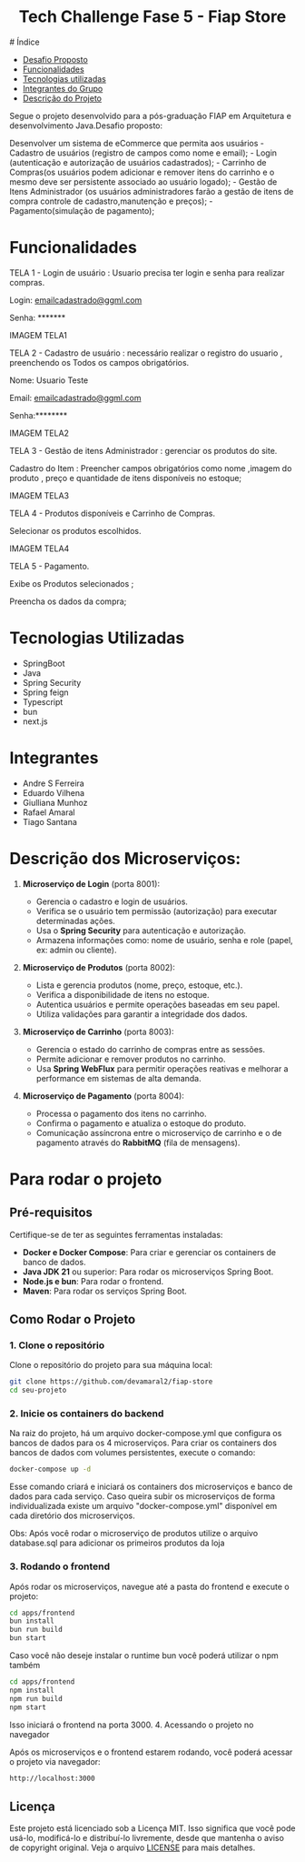 <h1 align="center"> Tech Challenge Fase 5 - Fiap Store </h1>
# Índice 

* [Desafio Proposto](#desafio-proposto)
* [Funcionalidades](#funcionalidades)
* [Tecnologias utilizadas](#tecnologias-utilizadas)
* [Integrantes do Grupo](#pessoas-desenvolvedoras)
* [Descrição do Projeto](#descrição-do-projeto)



Segue o projeto desenvolvido para a pós-graduação FIAP em Arquitetura e desenvolvimento Java.Desafio proposto:

Desenvolver um  sistema de eCommerce que permita aos usuários 
    - Cadastro de usuários (registro de campos como nome e email);
    - Login (autenticação e autorização de usuários cadastrados);
    - Carrinho de Compras(os usuários podem adicionar e remover itens do carrinho e o mesmo deve ser persistente associado ao usuário logado);
    - Gestão de Itens Administrador (os usuários administradores farão a gestão de itens de compra  controle de cadastro,manutenção e preços);
    - Pagamento(simulação de pagamento);
    

# Funcionalidades

TELA 1 - Login de usuário : Usuario precisa ter login e senha para realizar compras.
 
 Login: emailcadastrado@ggml.com 
 
 Senha:  *******

IMAGEM TELA1

TELA 2 - Cadastro de usuário : necessário realizar o registro do usuario , preenchendo os  Todos os campos obrigatórios.

  Nome: Usuario Teste
  
  Email: emailcadastrado@ggml.com
  
  Senha:********
  

IMAGEM TELA2


TELA 3 - Gestão de itens Administrador : gerenciar os produtos do site.

  Cadastro do Item : Preencher campos obrigatórios como nome ,imagem do produto , preço e quantidade de itens disponíveis no estoque; 

IMAGEM TELA3


TELA 4 - Produtos disponíveis e Carrinho de Compras.

  Selecionar os produtos escolhidos.
  

IMAGEM TELA4


TELA 5 - Pagamento. 

  Exibe os Produtos selecionados ;
  
  Preencha os dados da compra;
  


# Tecnologias Utilizadas
  - SpringBoot 
  - Java
  - Spring Security
  - Spring feign
  - Typescript
  - bun
  - next.js


# Integrantes 
 * Andre S Ferreira
 * Eduardo Vilhena
 * Giulliana Munhoz
 * Rafael Amaral
 * Tiago Santana
 


# Descrição dos Microserviços:


1. **Microserviço de Login** (porta 8001):
   - Gerencia o cadastro e login de usuários.
   - Verifica se o usuário tem permissão (autorização) para executar determinadas ações.
   - Usa o **Spring Security** para autenticação e autorização.
   - Armazena informações como: nome de usuário, senha e role (papel, ex: admin ou cliente).

2. **Microserviço de Produtos** (porta 8002):
   - Lista e gerencia produtos (nome, preço, estoque, etc.).
   - Verifica a disponibilidade de itens no estoque.
   - Autentica usuários e permite operações baseadas em seu papel.
   - Utiliza validações para garantir a integridade dos dados.

3. **Microserviço de Carrinho** (porta 8003):
   - Gerencia o estado do carrinho de compras entre as sessões.
   - Permite adicionar e remover produtos no carrinho.
   - Usa **Spring WebFlux** para permitir operações reativas e melhorar a performance em sistemas de alta demanda.

4. **Microserviço de Pagamento** (porta 8004):
   - Processa o pagamento dos itens no carrinho.
   - Confirma o pagamento e atualiza o estoque do produto.
   - Comunicação assíncrona entre o microserviço de carrinho e o de pagamento através do **RabbitMQ** (fila de mensagens).

# Para rodar o projeto
## Pré-requisitos

Certifique-se de ter as seguintes ferramentas instaladas:

- **Docker e Docker Compose**: Para criar e gerenciar os containers de banco de dados.
- **Java JDK 21** ou superior: Para rodar os microserviços Spring Boot.
- **Node.js e bun**: Para rodar o frontend.
- **Maven**: Para rodar os serviços Spring Boot.

## Como Rodar o Projeto

### 1. Clone o repositório

Clone o repositório do projeto para sua máquina local:

```bash
git clone https://github.com/devamaral2/fiap-store
cd seu-projeto
```

### 2. Inicie os containers do backend

Na raiz do projeto, há um arquivo docker-compose.yml que configura os bancos de dados para os 4 microserviços. Para criar os containers dos bancos de dados com volumes persistentes, execute o comando:

```bash
docker-compose up -d
```

Esse comando criará e iniciará os containers dos microserviços e banco de dados para cada serviço. Caso queira subir os microserviços de forma individualizada existe um arquivo "docker-compose.yml" disponível em cada diretório dos microserviços.

Obs: Após você rodar o microserviço de produtos utilize o arquivo database.sql para adicionar os primeiros produtos da loja

### 3. Rodando o frontend

Após rodar os microserviços, navegue até a pasta do frontend e execute o projeto:

```bash
cd apps/frontend
bun install
bun run build
bun start
```
Caso você não deseje instalar o runtime bun você poderá utilizar o npm também 

```bash
cd apps/frontend
npm install
npm run build
npm start
```

Isso iniciará o frontend na porta 3000.
4. Acessando o projeto no navegador

Após os microserviços e o frontend estarem rodando, você poderá acessar o projeto via navegador:

```bash
http://localhost:3000
```


## Licença

Este projeto está licenciado sob a Licença MIT. Isso significa que você pode usá-lo, modificá-lo e distribuí-lo livremente, desde que mantenha o aviso de copyright original. Veja o arquivo [LICENSE](LICENSE) para mais detalhes.




